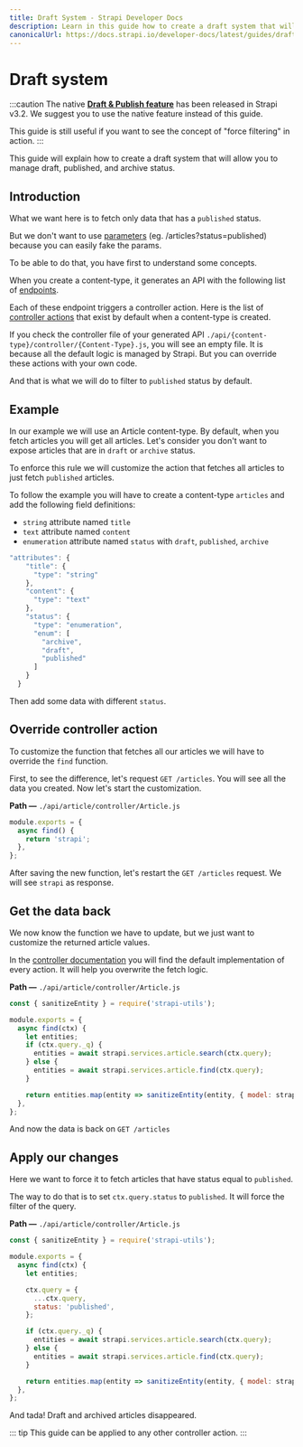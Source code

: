 ```yaml
---
title: Draft System - Strapi Developer Docs
description: Learn in this guide how to create a draft system that will allow you to manage draft, published, and archive status inside your Strapi project.
canonicalUrl: https://docs.strapi.io/developer-docs/latest/guides/draft.html
---
```


# Draft system

:::caution
The native [**Draft & Publish feature**](/user-docs/latest/content-manager/saving-and-publishing-content.md#saving-publishing-content) has been released in Strapi v3.2. We suggest you to use the native feature instead of this guide.

This guide is still useful if you want to see the concept of "force filtering" in action.
:::

This guide will explain how to create a draft system that will allow you to manage draft, published, and archive status.

## Introduction

What we want here is to fetch only data that has a `published` status.

But we don't want to use [parameters](/developer-docs/latest/developer-resources/database-apis-reference/rest-api.md#api-parameters) (eg. /articles?status=published) because you can easily fake the params.

To be able to do that, you have first to understand some concepts.

When you create a content-type, it generates an API with the following list of [endpoints](/developer-docs/latest/developer-resources/database-apis-reference/rest-api.md#api-endpoints).

Each of these endpoint triggers a controller action. Here is the list of [controller actions](/developer-docs/latest/development/backend-customization/controllers.md) that exist by default when a content-type is created.

If you check the controller file of your generated API `./api/{content-type}/controller/{Content-Type}.js`, you will see an empty file. It is because all the default logic is managed by Strapi. But you can override these actions with your own code.

And that is what we will do to filter to `published` status by default.

## Example

In our example we will use an Article content-type. By default, when you fetch articles you will get all articles.
Let's consider you don't want to expose articles that are in `draft` or `archive` status.

To enforce this rule we will customize the action that fetches all articles to just fetch `published` articles.

To follow the example you will have to create a content-type `articles` and add the following field definitions:

- `string` attribute named `title`
- `text` attribute named `content`
- `enumeration` attribute named `status` with `draft`, `published`, `archive`

```js
"attributes": {
    "title": {
      "type": "string"
    },
    "content": {
      "type": "text"
    },
    "status": {
      "type": "enumeration",
      "enum": [
        "archive",
        "draft",
        "published"
      ]
    }
  }
```

Then add some data with different `status`.

## Override controller action

To customize the function that fetches all our articles we will have to override the `find` function.

First, to see the difference, let's request `GET /articles`. You will see all the data you created.
Now let's start the customization.

**Path —** `./api/article/controller/Article.js`

```js
module.exports = {
  async find() {
    return 'strapi';
  },
};
```

After saving the new function, let's restart the `GET /articles` request. We will see `strapi` as response.

## Get the data back

We now know the function we have to update, but we just want to customize the returned article values.

In the [controller documentation](/developer-docs/latest/development/backend-customization/controllers.md#extending-core-controllers) you will find the default implementation of every action. It will help you overwrite the fetch logic.

**Path —** `./api/article/controller/Article.js`

```js
const { sanitizeEntity } = require('strapi-utils');

module.exports = {
  async find(ctx) {
    let entities;
    if (ctx.query._q) {
      entities = await strapi.services.article.search(ctx.query);
    } else {
      entities = await strapi.services.article.find(ctx.query);
    }

    return entities.map(entity => sanitizeEntity(entity, { model: strapi.models.article }));
  },
};
```

And now the data is back on `GET /articles`

## Apply our changes

Here we want to force it to fetch articles that have status equal to `published`.

The way to do that is to set `ctx.query.status` to `published`.
It will force the filter of the query.

**Path —** `./api/article/controller/Article.js`

```js
const { sanitizeEntity } = require('strapi-utils');

module.exports = {
  async find(ctx) {
    let entities;

    ctx.query = {
      ...ctx.query,
      status: 'published',
    };

    if (ctx.query._q) {
      entities = await strapi.services.article.search(ctx.query);
    } else {
      entities = await strapi.services.article.find(ctx.query);
    }

    return entities.map(entity => sanitizeEntity(entity, { model: strapi.models.article }));
  },
};
```

And tada! Draft and archived articles disappeared.

::: tip
This guide can be applied to any other controller action.
:::
